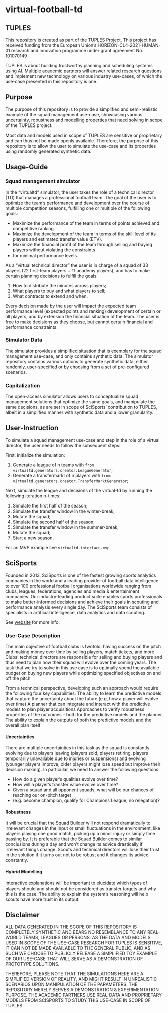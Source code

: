 # virtual-football-td


## TUPLES
This repository is created as part of the [TUPLES Project](https://tuples.ai/).
This project has received funding from the European Union’s HORIZON-CL4-2021-HUMAN-01 research and innovation programme 
under grant agreement No. 101070149

TUPLES is about building trustworthy planning and scheduling systems using AI. Multiple academic partners will answer
related research questions and implement new technology on various industry use-cases, of which the use-case
presented in this repository is one.

## Purpose
The purpose of this repository is to provide a simplified and semi-realistic example of the squad management use-case,
showcasing various uncertainty, robustness and modelling properties that need solving in scope of the TUPLES project.

Most data and models used in scope of TUPLES are sensitive or proprietary and can thus not be made openly available.
Therefore, the purpose of this repository is to allow the user to simulate the use-case and its properties using
randomly generated synthetic data.

## Usage-Guide

### Squad management simulator
In the “virtualtd” simulator, the user takes the role of a technical director (TD) 
that manages a professional football team. 
The goal of the user is to optimize the team’s performance and development over the course of multiple 
competition seasons, fulfilling one or multiple of the following goals:
- Maximize the performance of the team in terms of points achieved and competitive ranking. 
- Maximize the development of the team in terms of the skill level of its players and estimated transfer value (ETV). 
- Maximize the financial profit of the team through selling and buying players without violating the constraints 
- for minimal performance levels. 

As a “virtual technical director” the user is in charge of a squad of 
33 players (22 first-team players + 11 academy players), and has to make certain planning decisions 
to fulfill the goals:
1. How to distribute the minutes across players;
2. What players to buy and what players to sell;
3. What contracts to extend and when. 

Every decision made by the user will impact the expected team performance level (expected points and ranking) 
development of certain or all players, and by extension the financial situation of the team. 
The user is free to make decisions as they choose, but cannot certain financial and performance constraints. 

### Simulator Data
The simulator provides a simplified situation that is exemplary for the squad management use-case, 
and only contains synthetic data. The simulator repository contains various options to generate synthetic data, 
either randomly, user-specified or by choosing from a set of pre-configured scenarios.

### Capitalization
The open-access simulator allows users to conceptualize squad management solutions that optimize the same goals, 
and manipulate the same decisions, as are set in scope of SciSports’ contribution to TUPLES, 
albeit in a simplified manner with synthetic data and a lower granularity. 

## User-Instruction

To simulate a squad management use-case and step in the role of a virtual director, the user needs to follow the
subsequent steps:

First, initialize the simulation:
1. Generate a league of n teams with `from virtualtd.generators.creator.LeagueGenerator`;
2. Generate a transfermarkt of n players with `from virtualtd.generators.creator.TransferMarktGenerator`;

Next, simulate the league and decisions of the virtual-td by running the following iteration n-times:
1. Simulate the first half of the season;
2. Simulate the transfer window in the winter-break;
3. Mutate the squad;
4. Simulate the second half of the season;
5. Simulate the transfer window in the summer-break;
6. Mutate the squad;
7. Start a new season. 

For an MVP example see `virtualtd.interface.mvp`

## SciSports
Founded in 2013, SciSports is one of the fastest growing sports analytics companies in the world and a leading provider 
of football data intelligence to over 100 professional football organisations worldwide ranging from clubs, leagues, 
federations, agencies and media & entertainment companies. Our industry-leading product suite enables sports 
professionals to make better-informed decisions and achieve their goals in scouting and performance analysis 
every single day. The SciSports team consists of specialists in artificial intelligence, 
data analytics and data scouting.

See [website](https://www.scisports.com/) for more info.

### Use-Case Description
The main objective of football clubs is twofold: 
having success on the pitch and making money over time by selling players, match tickets, and more. 
Clubs’ technical directors are responsible for selling and buying players and thus need to plan how their squad will 
evolve over the coming years. 
The task that we try to solve in this use case is to optimally spend the available budget on buying new players 
while optimizing specified objectives on and off the pitch

From a technical perspective, developing such an approach would require the following four key capabilities:
The ability to learn the predictive models that capture the uncertainty about the future 
(e.g, how a player will evolve over time)
A planner that can integrate and interact with the predictive models to plan player acquisitions
Approaches to verify robustness properties of the outcomes – both for the predictive models and the planner
The ability to explain the outputs of both the predictive models and the overall plan itself

#### Uncertainties
There are multiple uncertainties in this task as the squad is constantly evolving due to players leaving 
(players sold, players retiring, players temporarily unavailable due to injuries or suspensions) and 
evolving (younger players improve, older players might lose speed but improve their decision making). 
In particular, we need to answer the following questions:

- How do a given player’s qualities evolve over time?
- How will a player’s transfer value evolve over time?
- Given a squad and all opponent squads, what will be our chances of reaching our on-pitch target 
- (e.g. become champion, qualify for Champions League, no relegation)?

#### Robustness
It will be crucial that the Squad Builder will not respond dramatically to irrelevant changes in the input 
or small fluctuations in the environment, like players playing one good match, picking up a minor injury or 
simply time passing by. It is preferable that the Squad Builder comes to similar conclusions during a day and won’t 
change its advice drastically if irrelevant things change. Scouts and technical directors will lose their trust in the 
solution if it turns out not to be robust and it changes its advice constantly.

#### Hybrid Modelling
Interactive explanations will be important to elucidate which types of players should and should not be considered 
as transfer targets and why this is the case. The ability to explain the system’s reasoning will help scouts 
have more trust in its output.


## Disclaimer
ALL DATA GENERATED IN THE SCOPE OF THIS REPOSITORY IS COMPLETELY SYNTHETIC AND BEARS NO RESEMBLANCE TO
ANY REAL-WORLD TEAMS, LEAGUES OR PERSONS. AS THE DATA AND MODELS USED IN SCOPE OF THE USE-CASE RESEARCH FOR TUPLES
IS SENSITIVE, IT CAN NOT BE MADE AVAILABLE TO THE GENERAL PUBLIC, AND AS SUCH WE CHOOSE TO PUBLICLY RELEASE A 
SIMPLIFIED TOY EXAMPLE OF OUR USE-CASE THAT WILL SERVE AS A DEMONSTRATION OF PROTOTYPE SOLUTIONS.

THEREFORE, PLEASE NOTE THAT THE SIMULATIONS HERE ARE A SIMPLIFIED VERSION OF REALITY, AND MIGHT RESULT IN UNREALISTIC
SCENARIOS UPON MANIPULATION OF THE PARAMETERS. THE REPOSITORY MERELY SERVES A DEMONSTRATION & EXPERIMENTATION PURPOSE. 
THE ACADEMIC PARTNERS USE REAL-DATA AND PROPRIETARY MODELS FROM SCISPORTS TO STUDY THIS USE-CASE IN SCOPE OF TUPLES.
